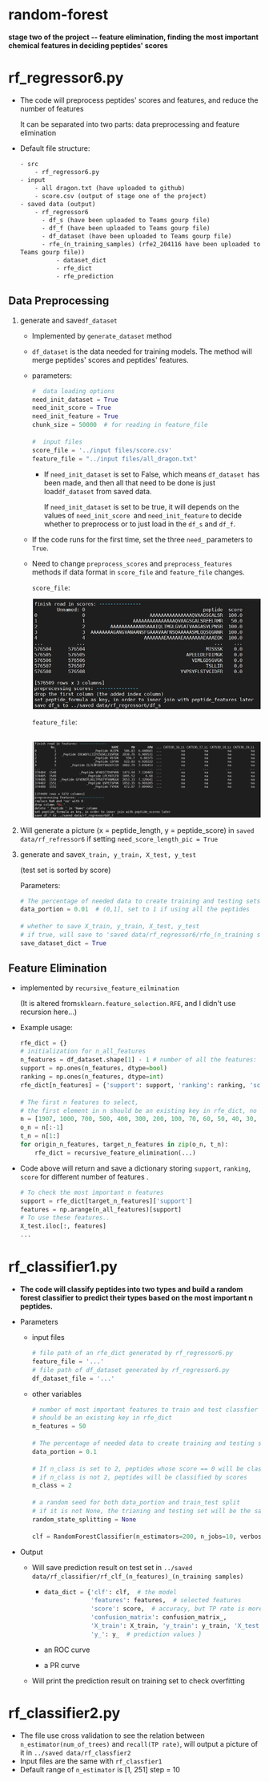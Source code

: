 # random-forest
**stage two of the project -- feature elimination, finding the most important chemical features in deciding peptides' scores**

# rf_regressor6.py

* The code will preprocess peptides' scores and features, and reduce the number of features

  It can be separated into two parts: data preprocessing and feature elimination

* Default file structure:

  ```
  - src
      - rf_regressor6.py
  - input
      - all dragon.txt (have uploaded to github)
      - score.csv (output of stage one of the project)
  - saved data (output)
      - rf_regressor6 
      	- df_s (have been uploaded to Teams gourp file)
      	- df_f (have been uploaded to Teams gourp file)
      	- df_dataset (have been uploaded to Teams gourp file)
      	- rfe_(n_training_samples) (rfe2_204116 have been uploaded to Teams gourp file))
      		- dataset_dict
      		- rfe_dict
      		- rfe_prediction
  ```

## Data Preprocessing

1. generate and save`df_dataset`

   * Implemented by `generate_dataset` method

   * `df_dataset` is the data needed for training models. The method will merge peptides' scores and peptides' features.

   * parameters:

     ```python
     #  data loading options
     need_init_dataset = True
     need_init_score = True
     need_init_feature = True
     chunk_size = 50000  # for reading in feature_file
     
     #  input files
     score_file = '../input files/score.csv'
     feature_file = "../input files/all_dragon.txt"
     ```


     - If `need_init_dataset` is set to False, which means `df_dataset `has been made, and then all that need to be done is just load`df_dataset` from saved data.
    
       If `need_init_dataset` is set to be true, it will depends on the values of `need_init_score `and `need_init_feature` to decide whether to preprocess or to just load in the `df_s` and `df_f`.

   * If the code runs for the first time, set the three `need_` parameters to `True`.

   * Need to change `preprocess_scores` and `preprocess_features` methods if data format in `score_file` and `feature_file` changes.

     `score_file`:

     ![image-20210920134638293](README.assets/image-20210920134638293.png)

     `feature_file`:

     ​	![image-20210920134729235](README.assets/image-20210920134729235.png)


2.  Will generate a picture (x = peptide_length, y = peptide_score) in `saved data/rf_refressor6` if setting `need_score_length_pic = True`

3. generate and save`X_train, y_train, X_test, y_test`

   (test set is sorted by score)

   Parameters:

   ```python
   # The percentage of needed data to create training and testing sets
   data_portion = 0.01  # (0,1], set to 1 if using all the peptides
   
   # whether to save X_train, y_train, X_test, y_test 
   # if true, will save to 'saved data/rf_regressor6/rfe_(n_training samples)/data_dict
   save_dataset_dict = True
   ```

   

## Feature Elimination

* implemented by `recursive_feature_eilmination`

  (It is altered from`sklearn.feature_selection.RFE`, and I didn't use recursion here...)

* Example usage:

  ```python
  rfe_dict = {}
  # initialization for n_all_features
  n_features = df_dataset.shape[1] - 1 # number of all the features: 1907
  support = np.ones(n_features, dtype=bool)
  ranking = np.ones(n_features, dtype=int)
  rfe_dict[n_features] = {'support': support, 'ranking': ranking, 'score': 9999}
  
  # The first n features to select, 
  # the first element in n should be an existing key in rfe_dict, no score for the last element of n
  n = [1907, 1000, 700, 500, 400, 300, 200, 100, 70, 60, 50, 40, 30, 20, 10, 5, 1, 0]
  o_n = n[:-1]
  t_n = n[1:]
  for origin_n_features, target_n_features in zip(o_n, t_n):
      rfe_dict = recursive_feature_elimination(...)
  ```
  
* Code above will return and save a dictionary storing `support`, `ranking`, `score` for different number of features . 
  
    ```python
    # To check the most important n features
    support = rfe_dict[target_n_features]['support']
    features = np.arange(n_all_features)[support]
    # To use these features..
    X_test.iloc[:, features]
    ...
    ```



# rf_classifier1.py

* **The code will classify peptides into two types and build a random forest classifier to predict their types based on the most important n peptides.**

* Parameters

  * input files

    ```python
    # file path of an rfe_dict generated by rf_regressor6.py
    feature_file = '...'
    # file path of df_dataset generated by rf_regressor6.py
    df_dataset_file = '...'
    ```

  * other variables

    ```python
    # number of most important features to train and test classfier later
    # should be an existing key in rfe_dict
    n_features = 50
    
    # The percentage of needed data to create training and testing sets
    data_portion = 0.1
    
    # If n_class is set to 2, peptides whose score == 0 will be classified as 'N', others as 'Y'
    # if n_class is not 2, peptides will be classified by scores
    n_class = 2
    
    # a random seed for both data_portion and train_test split
    # if it is not None, the trianing and testing set will be the same every time
    random_state_splitting = None  
    
    clf = RandomForestClassifier(n_estimators=200, n_jobs=10, verbose=0, random_state=None, max_depth=None)
    ```

* Output

  * Will save prediction result on test set in `../saved data/rf_classifier/rf_clf_(n_features)_(n_training samples)`

    * ```python
      data_dict = {'clf': clf,  # the model
                   'features': features,  # selected features
                   'score': score,  # accuracy, but TP rate is more important
                   'confusion_matrix': confusion_matrix_,
                   'X_train': X_train, 'y_train': y_train, 'X_test': X_test, 'y_test': y_test, 
                   'y_': y_  # prediction values }
      ```

    * an ROC curve

    * a PR curve

  * Will print the prediction result on training set to check overfitting

    

# rf_classifier2.py

* The file use cross validation to see the relation between `n_estimator(num_of_trees)` and `recall(TP rate)`, will output a picture of it in `../saved data/rf_classfier2`
* Input files are the same with `rf_classfier1`
* Default range of `n_estimator` is [1, 251] step = 10